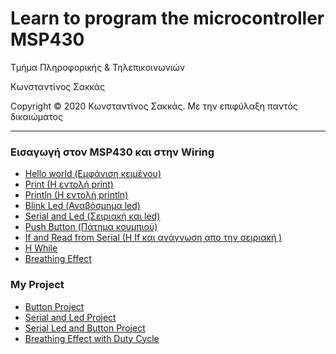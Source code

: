<html>
<head>

</head>
<body>
<h1>Learn to program the microcontroller MSP430</h1>
<p> Τμήμα Πληροφορικής & Τηλεπικοινωνιών </p>
<p> Κωνσταντίνος Σακκάς</p>
<p>Copyright © 2020 Κωνσταντίνος Σακκάς. Με την επιφύλαξη παντός δικαιώματος</p>
<hr>

<h3>Εισαγωγή στον MSP430 και στην Wiring</h3>
<ul>
<li><a href="https://github.com/ksakkas/Microcontroller-MSP430/blob/master/Code/Greek/hello.ino">Hello world (Εμφάνιση κειμένου)</a></li> 
<li><a href="https://github.com/ksakkas/Microcontroller-MSP430/blob/master/Code/Greek/print.ino">Print (H εντολή print)</a></li> 
<li><a href="https://github.com/ksakkas/Microcontroller-MSP430/blob/master/Code/Greek/println.ino">Println (H εντολή println)</a></li> 
<li><a href="https://github.com/ksakkas/Microcontroller-MSP430/blob/master/Code/Greek/blink.ino">Blink Led (Αναβόσμημα led)</a></li> 
<li><a href="https://github.com/ksakkas/Microcontroller-MSP430/blob/master/Code/Greek/serial.ino">Serial and Led (Σειριακή και led)</a></li> 
<li><a href="https://github.com/ksakkas/Microcontroller-MSP430/blob/master/Code/Greek/button.ino">Push Button (Πάτημα κουμπιού)</a></li> 
<li><a href="https://github.com/ksakkas/Microcontroller-MSP430/blob/master/Code/Greek/if.ino">If and Read from Serial (H If και ανάγνωση απο την σειριακή )</a></li> 
<li><a href="https://github.com/ksakkas/Microcontroller-MSP430/blob/master/Code/Greek/while.ino">H While</a></li> 
<li><a href="https://github.com/ksakkas/Microcontroller-MSP430/blob/master/Code/Greek/breathing.ino">Breathing Effect</a></li> 
</ul>

<h3>My Project</h3>
<ul>
<li><a href="https://github.com/ksakkas/Microcontroller-MSP430/blob/master/Project/project_button.ino">Button Project</a></li> 
<li><a href="https://github.com/ksakkas/Microcontroller-MSP430/blob/master/Project/serial_led.ino">Serial and Led Project</a></li> 
<li><a href="https://github.com/ksakkas/Microcontroller-MSP430/blob/master/Project/serial_button.ino">Serial Led and Button Project</a></li> 
<li><a href="https://github.com/ksakkas/Microcontroller-MSP430/blob/master/Project/breathing_ef.ino">Breathing Effect with Duty Cycle</a></li> 

</ul>
</body>
</html>
